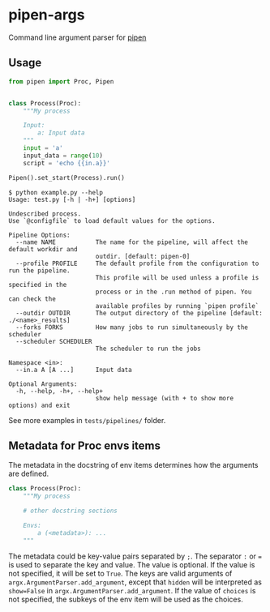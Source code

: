 # pipen-args

Command line argument parser for [pipen][1]

## Usage

```python
from pipen import Proc, Pipen


class Process(Proc):
    """My process

    Input:
        a: Input data
    """
    input = 'a'
    input_data = range(10)
    script = 'echo {{in.a}}'

Pipen().set_start(Process).run()
```

```shell
$ python example.py --help
Usage: test.py [-h | -h+] [options]

Undescribed process.
Use `@configfile` to load default values for the options.

Pipeline Options:
  --name NAME           The name for the pipeline, will affect the default workdir and
                        outdir. [default: pipen-0]
  --profile PROFILE     The default profile from the configuration to run the pipeline.
                        This profile will be used unless a profile is specified in the
                        process or in the .run method of pipen. You can check the
                        available profiles by running `pipen profile`
  --outdir OUTDIR       The output directory of the pipeline [default: ./<name>_results]
  --forks FORKS         How many jobs to run simultaneously by the scheduler
  --scheduler SCHEDULER
                        The scheduler to run the jobs

Namespace <in>:
  --in.a A [A ...]      Input data

Optional Arguments:
  -h, --help, -h+, --help+
                        show help message (with + to show more options) and exit
```

See more examples in `tests/pipelines/` folder.

## Metadata for Proc envs items

The metadata in the docstring of env items determines how the arguments are defined.

```python
class Process(Proc):
    """My process

    # other docstring sections

    Envs:
        a (<metadata>): ...
    """
```

The metadata could be key-value pairs separated by `;`. The separator `:` or `=` is used to
separate the key and value. The value is optional. If the value is not specified, it
will be set to `True`. The keys are valid arguments of `argx.ArgumentParser.add_argument`, except that `hidden` will be interpreted as `show=False` in `argx.ArgumentParser.add_argument`. If the value of `choices` is not specified, the subkeys of the env item will be used as the choices.

[1]: https://github.com/pwwang/pipen
